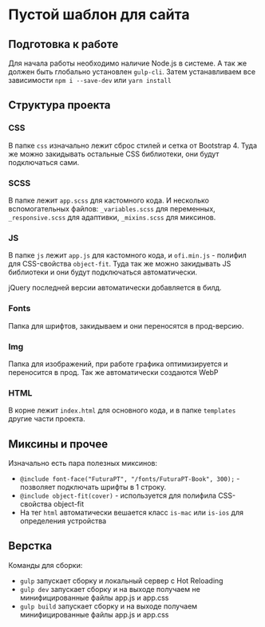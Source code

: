 # Пустой шаблон для сайта

## Подготовка к работе

Для начала работы необходимо наличие Node.js в системе. А так же должен быть глобально установлен `gulp-cli`.
Затем устанавливаем все зависимости `npm i --save-dev` или `yarn install`

## Структура проекта

### CSS
В папке `css` изначально лежит сброс стилей и сетка от Bootstrap 4. Туда же можно закидывать остальные CSS библиотеки, они будут подключаться сами. 

### SCSS
В папке лежит `app.scss` для кастомного кода. И несколько вспомогательных файлов: `_variables.scss` для переменных, `_responsive.scss` для адаптивки, `_mixins.scss` для миксинов.

### JS
В папке `js` лежит `app.js` для кастомного кода, и `ofi.min.js` - полифил для CSS-свойства `object-fit`. Туда так же можно закидывать JS библиотеки и они будут подключаться автоматически.

jQuery последней версии автоматически добавляется в билд.

### Fonts
Папка для шрифтов, закидываем и они переносятся в прод-версию.

### Img
Папка для изображений, при работе графика оптимизируется и переносится в прод. Так же автоматически создаются WebP

### HTML
В корне лежит `index.html` для основного кода, и в папке `templates` другие части проекта.

## Миксины и прочее
Изначально есть пара полезных миксинов:
 - `@include font-face("FuturaPT", "/fonts/FuturaPT-Book", 300);` - позволяет подключать шрифты в 1 строку.
 - `@include object-fit(cover)` - используется для полифила CSS-свойства object-fit
 - На тег `html` автоматически вешается класс `is-mac` или `is-ios` для определения устройства
 
 ## Верстка
Команды для сборки:
 - `gulp` запускает сборку и локальный сервер с Hot Reloading
 - `gulp dev` запускает сборку и на выходе получаем не минифицированные  файлы app.js и app.css
 - `gulp build` запускает сборку и на выходе получаем минифицированные файлы app.js и app.css
  